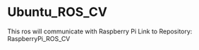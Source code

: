 # Ubuntu_ROS_CV

This ros will communicate with Raspberry Pi
Link to Repository: RaspberryPi_ROS_CV
